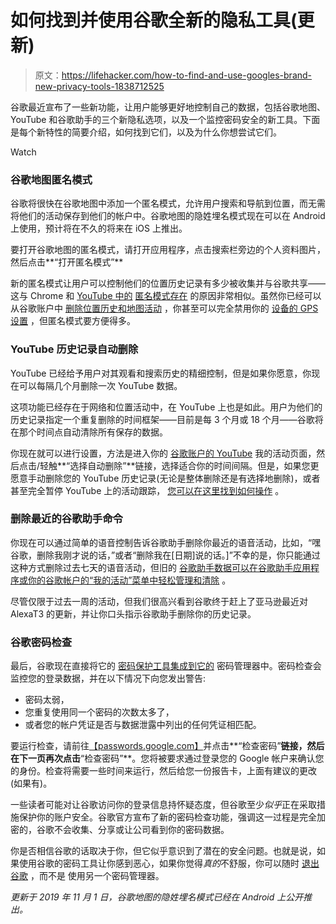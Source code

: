 # 如何找到并使用谷歌全新的隐私工具(更新)

> 原文：<https://lifehacker.com/how-to-find-and-use-googles-brand-new-privacy-tools-1838712525>

谷歌最近宣布了一些新功能，让用户能够更好地控制自己的数据，包括谷歌地图、YouTube 和谷歌助手的三个新隐私选项，以及一个监控密码安全的新工具。下面是每个新特性的简要介绍，如何找到它们，以及为什么你想尝试它们。

Watch

### 谷歌地图匿名模式

谷歌将很快在谷歌地图中添加一个匿名模式，允许用户搜索和导航到位置，而无需将他们的活动保存到他们的帐户中。谷歌地图的隐姓埋名模式现在可以在 Android 上使用，预计将在不久的将来在 iOS 上推出。

要打开谷歌地图的匿名模式，请打开应用程序，点击搜索栏旁边的个人资料图片，然后点击**“打开匿名模式”**

新的匿名模式让用户可以控制他们的位置历史记录有多少被收集并与谷歌共享——这与 Chrome 和 [YouTube 中的](https://lifehacker.com/how-to-use-youtubes-incognito-mode-1827488307) [匿名模式存在](https://lifehacker.com/get-around-paywalls-with-incognito-mode-1679310015) 的原因非常相似。虽然你已经可以从谷歌账户中 [删除位置历史和地图活动](https://lifehacker.com/how-to-find-and-delete-your-google-maps-history-1828312219) ，你甚至可以完全禁用你的 [设备的 GPS 设置](https://lifehacker.com/psa-your-phone-logs-everywhere-you-go-heres-how-to-t-1486085759) ，但匿名模式要方便得多。

### YouTube 历史记录自动删除

YouTube 已经给予用户对其观看和搜索历史的精细控制，但是如果你愿意，你现在可以每隔几个月删除一次 YouTube 数据。

这项功能已经存在于网络和位置活动中，在 YouTube 上也是如此。用户为他们的历史记录指定一个重复删除的时间框架——目前是每 3 个月或 18 个月——谷歌将在那个时间点自动清除所有保存的数据。

你现在就可以进行设置，方法是进入你的 [谷歌账户的 YouTube](https://myactivity.google.com/activitycontrols/youtube?utm_source=youtube&utm_medium=web) 我的活动页面，然后点击/轻触**“选择自动删除”**链接，选择适合你的时间间隔。但是，如果您更愿意手动删除您的 YouTube 历史记录(无论是整体删除还是有选择地删除)，或者甚至完全暂停 YouTube 上的活动跟踪， [您可以在这里找到如何操作](https://lifehacker.com/how-to-edit-your-youtube-viewing-history-1838667886?rev=1569948257886) 。

### 删除最近的谷歌助手命令

你现在可以通过简单的语音控制告诉谷歌助手删除你最近的语音活动，比如，“嘿谷歌，删除我刚才说的话，”或者“删除我在[日期]说的话。]”不幸的是，你只能通过这种方式删除过去七天的语音活动，但旧的 [谷歌助手数据可以在谷歌助手应用程序或你的谷歌帐户的“我的活动”菜单中轻松管理和清除](https://lifehacker.com/how-to-delete-voice-recordings-with-alexa-google-assis-1836977240) 。

尽管仅限于过去一周的活动，但我们很高兴看到谷歌终于赶上了亚马逊最近对 AlexaT3 的更新，并让你口头指示谷歌助手删除你的历史记录。

### 谷歌密码检查

最后，谷歌现在直接将它的 [密码保护工具集成到它的](https://passwords.google.com/) 密码管理器中。密码检查会监控您的登录数据，并在以下情况下向您发出警告:

*   密码太弱，
*   您重复使用同一个密码的次数太多了，
*   或者您的帐户凭证是否与数据泄露中列出的任何凭证相匹配。

要运行检查，请前往[【passwords.google.com】](https://passwords.google.com/?pli=1)并点击**“检查密码”**链接，然后在下一页再次点击**“检查密码”**。您将被要求通过登录您的 Google 帐户来确认您的身份。检查将需要一些时间来运行，然后给您一份报告卡，上面有建议的更改(如果有)。

一些读者可能对让谷歌访问你的登录信息持怀疑态度，但谷歌至少*似乎*正在采取措施保护你的账户安全。谷歌官方宣布了新的密码检查功能，强调这一过程是完全加密的，谷歌不会收集、分享或让公司看到你的密码数据。

你是否相信谷歌的话取决于你，但它似乎意识到了潜在的安全问题。也就是说，如果使用谷歌的密码工具让你感到恶心，如果你觉得*真的*不舒服，你可以随时 [退出谷歌](https://lifehacker.com/the-comprehensive-guide-to-quitting-google-1830001964) ，而不是 使用另一个密码管理器。

*更新于 2019 年 11 月 1 日，谷歌地图的隐姓埋名模式已经在 Android 上公开推出。*